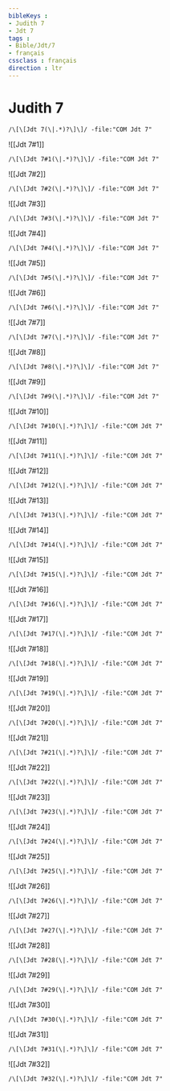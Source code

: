 ```yaml
---
bibleKeys : 
- Judith 7
- Jdt 7
tags : 
- Bible/Jdt/7
- français
cssclass : français
direction : ltr
---
```


# Judith 7

```query
/\[\[Jdt 7(\|.*)?\]\]/ -file:"COM Jdt 7"
```



![[Jdt 7#1]]

```query
/\[\[Jdt 7#1(\|.*)?\]\]/ -file:"COM Jdt 7"
```

![[Jdt 7#2]]

```query
/\[\[Jdt 7#2(\|.*)?\]\]/ -file:"COM Jdt 7"
```

![[Jdt 7#3]]

```query
/\[\[Jdt 7#3(\|.*)?\]\]/ -file:"COM Jdt 7"
```

![[Jdt 7#4]]

```query
/\[\[Jdt 7#4(\|.*)?\]\]/ -file:"COM Jdt 7"
```

![[Jdt 7#5]]

```query
/\[\[Jdt 7#5(\|.*)?\]\]/ -file:"COM Jdt 7"
```

![[Jdt 7#6]]

```query
/\[\[Jdt 7#6(\|.*)?\]\]/ -file:"COM Jdt 7"
```

![[Jdt 7#7]]

```query
/\[\[Jdt 7#7(\|.*)?\]\]/ -file:"COM Jdt 7"
```

![[Jdt 7#8]]

```query
/\[\[Jdt 7#8(\|.*)?\]\]/ -file:"COM Jdt 7"
```

![[Jdt 7#9]]

```query
/\[\[Jdt 7#9(\|.*)?\]\]/ -file:"COM Jdt 7"
```

![[Jdt 7#10]]

```query
/\[\[Jdt 7#10(\|.*)?\]\]/ -file:"COM Jdt 7"
```

![[Jdt 7#11]]

```query
/\[\[Jdt 7#11(\|.*)?\]\]/ -file:"COM Jdt 7"
```

![[Jdt 7#12]]

```query
/\[\[Jdt 7#12(\|.*)?\]\]/ -file:"COM Jdt 7"
```

![[Jdt 7#13]]

```query
/\[\[Jdt 7#13(\|.*)?\]\]/ -file:"COM Jdt 7"
```

![[Jdt 7#14]]

```query
/\[\[Jdt 7#14(\|.*)?\]\]/ -file:"COM Jdt 7"
```

![[Jdt 7#15]]

```query
/\[\[Jdt 7#15(\|.*)?\]\]/ -file:"COM Jdt 7"
```

![[Jdt 7#16]]

```query
/\[\[Jdt 7#16(\|.*)?\]\]/ -file:"COM Jdt 7"
```

![[Jdt 7#17]]

```query
/\[\[Jdt 7#17(\|.*)?\]\]/ -file:"COM Jdt 7"
```

![[Jdt 7#18]]

```query
/\[\[Jdt 7#18(\|.*)?\]\]/ -file:"COM Jdt 7"
```

![[Jdt 7#19]]

```query
/\[\[Jdt 7#19(\|.*)?\]\]/ -file:"COM Jdt 7"
```

![[Jdt 7#20]]

```query
/\[\[Jdt 7#20(\|.*)?\]\]/ -file:"COM Jdt 7"
```

![[Jdt 7#21]]

```query
/\[\[Jdt 7#21(\|.*)?\]\]/ -file:"COM Jdt 7"
```

![[Jdt 7#22]]

```query
/\[\[Jdt 7#22(\|.*)?\]\]/ -file:"COM Jdt 7"
```

![[Jdt 7#23]]

```query
/\[\[Jdt 7#23(\|.*)?\]\]/ -file:"COM Jdt 7"
```

![[Jdt 7#24]]

```query
/\[\[Jdt 7#24(\|.*)?\]\]/ -file:"COM Jdt 7"
```

![[Jdt 7#25]]

```query
/\[\[Jdt 7#25(\|.*)?\]\]/ -file:"COM Jdt 7"
```

![[Jdt 7#26]]

```query
/\[\[Jdt 7#26(\|.*)?\]\]/ -file:"COM Jdt 7"
```

![[Jdt 7#27]]

```query
/\[\[Jdt 7#27(\|.*)?\]\]/ -file:"COM Jdt 7"
```

![[Jdt 7#28]]

```query
/\[\[Jdt 7#28(\|.*)?\]\]/ -file:"COM Jdt 7"
```

![[Jdt 7#29]]

```query
/\[\[Jdt 7#29(\|.*)?\]\]/ -file:"COM Jdt 7"
```

![[Jdt 7#30]]

```query
/\[\[Jdt 7#30(\|.*)?\]\]/ -file:"COM Jdt 7"
```

![[Jdt 7#31]]

```query
/\[\[Jdt 7#31(\|.*)?\]\]/ -file:"COM Jdt 7"
```

![[Jdt 7#32]]

```query
/\[\[Jdt 7#32(\|.*)?\]\]/ -file:"COM Jdt 7"
```


